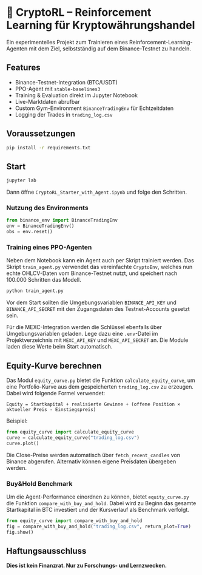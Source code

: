 # 🧠 CryptoRL – Reinforcement Learning für Kryptowährungshandel

Ein experimentelles Projekt zum Trainieren eines Reinforcement-Learning-Agenten mit dem Ziel, selbstständig auf dem Binance-Testnet zu handeln.

## Features
- Binance-Testnet-Integration (BTC/USDT)
- PPO-Agent mit `stable-baselines3`
- Training & Evaluation direkt im Jupyter Notebook
- Live-Marktdaten abrufbar
- Custom Gym-Environment `BinanceTradingEnv` für Echtzeitdaten
- Logging der Trades in `trading_log.csv`

## Voraussetzungen

```bash
pip install -r requirements.txt
```

## Start

```bash
jupyter lab
```

Dann öffne `CryptoRL_Starter_with_Agent.ipynb` und folge den Schritten.

### Nutzung des Environments

```python
from binance_env import BinanceTradingEnv
env = BinanceTradingEnv()
obs = env.reset()
```

### Training eines PPO-Agenten

Neben dem Notebook kann ein Agent auch per Skript trainiert werden. Das Skript
`train_agent.py` verwendet das vereinfachte `CryptoEnv`, welches nun echte
OHLCV-Daten vom Binance-Testnet nutzt, und speichert nach 100.000 Schritten das
Modell.

```bash
python train_agent.py
```

Vor dem Start sollten die Umgebungsvariablen `BINANCE_API_KEY` und
`BINANCE_API_SECRET` mit den Zugangsdaten des Testnet-Accounts gesetzt sein.

Für die MEXC-Integration werden die Schlüssel ebenfalls über Umgebungsvariablen
geladen. Lege dazu eine `.env`-Datei im Projektverzeichnis mit
`MEXC_API_KEY` und `MEXC_API_SECRET` an. Die Module laden diese Werte beim
Start automatisch.



## Equity-Kurve berechnen

Das Modul `equity_curve.py` bietet die Funktion `calculate_equity_curve`, um eine
Portfolio-Kurve aus dem gespeicherten `trading_log.csv` zu erzeugen. Dabei wird
folgende Formel verwendet:

```
Equity = Startkapital + realisierte Gewinne + (offene Position × aktueller Preis - Einstiegspreis)
```

Beispiel:

```python
from equity_curve import calculate_equity_curve
curve = calculate_equity_curve("trading_log.csv")
curve.plot()
```

Die Close-Preise werden automatisch über `fetch_recent_candles` von Binance
abgerufen. Alternativ können eigene Preisdaten übergeben werden.

### Buy&Hold Benchmark

Um die Agent-Performance einordnen zu können, bietet `equity_curve.py` die
Funktion `compare_with_buy_and_hold`. Dabei wird zu Beginn das gesamte
Startkapital in BTC investiert und der Kursverlauf als Benchmark verfolgt.

```python
from equity_curve import compare_with_buy_and_hold
fig = compare_with_buy_and_hold("trading_log.csv", return_plot=True)
fig.show()
```

## Haftungsausschluss

**Dies ist kein Finanzrat. Nur zu Forschungs- und Lernzwecken.**
